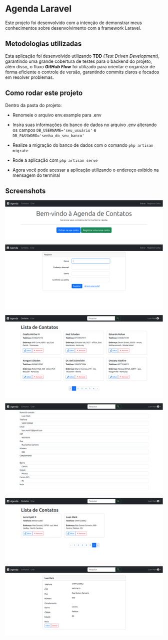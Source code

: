 # Agenda Laravel

Este projeto foi desenvolvido com a intenção de demonstrar meus
conhecimentos sobre desenvolvimento com a framework Laravel.

## Metodologias utilizadas

Esta aplicação foi desenvolvido utilizando
**TDD** _(Test Driven Development)_,
garantindo uma grande cobertura de testes para o backend do projeto,
além disso, o fluxo _**GitHub Flow**_ foi utilizado para orientar 
e organizar de forma eficiente o controle de versão,
garantindo commits claros e focados em resolver problemas.

## Como rodar este projeto
Dentro da pasta do projeto:

- Renomeie o arquivo env.example para .env


- Insira suas informações do banco de dados no arquivo .env alterando os campos 
`DB_USERNAME='seu_usuário'` e `DB_PASSWORD='senha_do_seu_banco'`


- Realize a migração do banco de dados com o comando `php artisan migrate`


- Rode a aplicação com `php artisan serve`


- Agora você pode acessar a aplicação utilizando 
o endereço exibido na mensagem do terminal

## Screenshots

![img.png](img.png)

![img_1.png](img_1.png)

![img_2.png](img_2.png)

![img_3.png](img_3.png)

![img_4.png](img_4.png)

![img_5.png](img_5.png)
